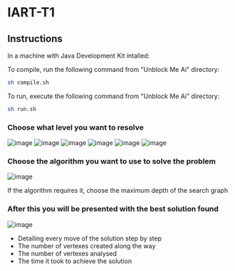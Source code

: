 # IART-T1

## Instructions

In a machine with Java Development Kit intalled:

To compile, run the following command from "Unblock Me Ai" directory:

```sh
sh compile.sh
```

To run, execute the following command from "Unblock Me Ai" directory:

```sh
sh run.sh
```

### Choose what level you want to resolve

![image](https://github.com/DinisMoreira/IART-T1/assets/28096691/2a82d535-7df0-4455-9157-b90fd4ed59f7)
![image](https://github.com/DinisMoreira/IART-T1/assets/28096691/e37f46fc-4333-41cf-97e3-77b7142c292f)
![image](https://github.com/DinisMoreira/IART-T1/assets/28096691/7b2a47f0-748c-4a65-b1d7-437e05ede874)
![image](https://github.com/DinisMoreira/IART-T1/assets/28096691/47393b1e-ea9a-4167-92cc-3943e223c52c)
![image](https://github.com/DinisMoreira/IART-T1/assets/28096691/d68921f5-531e-4e25-ad08-d68cab451b72)
![image](https://github.com/DinisMoreira/IART-T1/assets/28096691/31c1a985-4fbe-46c4-bc4a-a424ea95d7b4)

### Choose the algorithm you want to use to solve the problem

![image](https://github.com/DinisMoreira/IART-T1/assets/28096691/be03a860-1b61-448d-8c25-4ecca44cc5d4)

If the algorithm requires it, choose the maximum depth of the search graph

### After this you will be presented with the best solution found

![image](https://github.com/DinisMoreira/IART-T1/assets/28096691/b390aa47-c4f8-4bdc-83b1-a39534f62b5e)

- Detailing every move of the solution step by step
- The number of vertexes created along the way
- The number of vertexes analysed
- The time it took to achieve the solution
